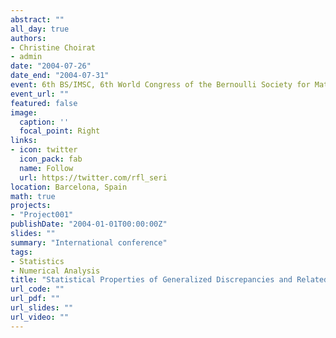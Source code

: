 ```yaml
---
abstract: ""
all_day: true
authors:
- Christine Choirat
- admin
date: "2004-07-26"
date_end: "2004-07-31"
event: 6th BS/IMSC, 6th World Congress of the Bernoulli Society for Mathematical Statistics and Probability and 67th Annual Meeting of the Institute of Mathematical Statistics
event_url: ""
featured: false
image:
  caption: ''
  focal_point: Right
links:
- icon: twitter
  icon_pack: fab
  name: Follow
  url: https://twitter.com/rfl_seri
location: Barcelona, Spain
math: true
projects:
- "Project001"
publishDate: "2004-01-01T00:00:00Z"
slides: ""
summary: "International conference"
tags:
- Statistics
- Numerical Analysis
title: "Statistical Properties of Generalized Discrepancies and Related Quantities"
url_code: ""
url_pdf: ""
url_slides: ""
url_video: ""
---
```

